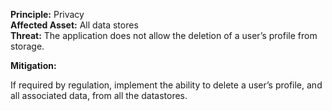 **Principle:** Privacy  
**Affected Asset:** All data stores  
**Threat:** The application does not allow the deletion of a user’s profile from storage.

**Mitigation:**

If required by regulation, implement the ability to delete a user’s profile, and all associated data, from all the datastores.
